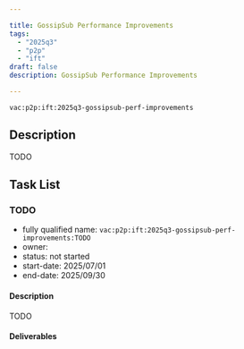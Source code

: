 ```yaml
---

title: GossipSub Performance Improvements
tags:
  - "2025q3"
  - "p2p"
  - "ift"
draft: false
description: GossipSub Performance Improvements

---
```


`vac:p2p:ift:2025q3-gossipsub-perf-improvements`

## Description

TODO

## Task List


### TODO

* fully qualified name: `vac:p2p:ift:2025q3-gossipsub-perf-improvements:TODO`
* owner: 
* status: not started
* start-date: 2025/07/01
* end-date: 2025/09/30

#### Description

TODO

#### Deliverables

